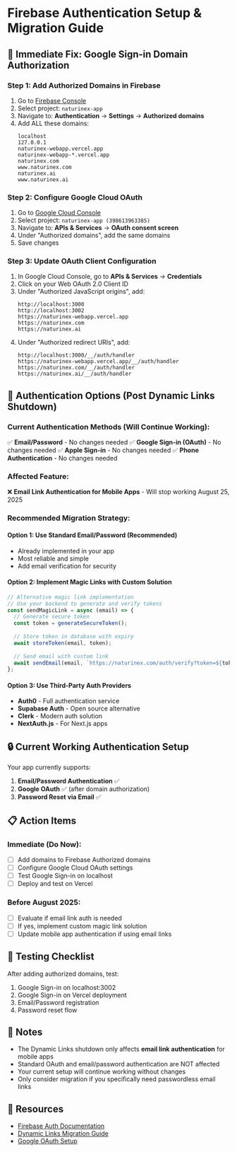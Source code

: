 # Firebase Authentication Setup & Migration Guide

## 🚨 Immediate Fix: Google Sign-in Domain Authorization

### Step 1: Add Authorized Domains in Firebase
1. Go to [Firebase Console](https://console.firebase.google.com)
2. Select project: `naturinex-app`
3. Navigate to: **Authentication** → **Settings** → **Authorized domains**
4. Add ALL these domains:
   ```
   localhost
   127.0.0.1
   naturinex-webapp.vercel.app
   naturinex-webapp-*.vercel.app
   naturinex.com
   www.naturinex.com
   naturinex.ai
   www.naturinex.ai
   ```

### Step 2: Configure Google Cloud OAuth
1. Go to [Google Cloud Console](https://console.cloud.google.com)
2. Select project: `naturinex-app (398613963385)`
3. Navigate to: **APIs & Services** → **OAuth consent screen**
4. Under "Authorized domains", add the same domains
5. Save changes

### Step 3: Update OAuth Client Configuration
1. In Google Cloud Console, go to **APIs & Services** → **Credentials**
2. Click on your Web OAuth 2.0 Client ID
3. Under "Authorized JavaScript origins", add:
   ```
   http://localhost:3000
   http://localhost:3002
   https://naturinex-webapp.vercel.app
   https://naturinex.com
   https://naturinex.ai
   ```
4. Under "Authorized redirect URIs", add:
   ```
   http://localhost:3000/__/auth/handler
   https://naturinex-webapp.vercel.app/__/auth/handler
   https://naturinex.com/__/auth/handler
   https://naturinex.ai/__/auth/handler
   ```

## 📱 Authentication Options (Post Dynamic Links Shutdown)

### Current Authentication Methods (Will Continue Working):
✅ **Email/Password** - No changes needed
✅ **Google Sign-in (OAuth)** - No changes needed
✅ **Apple Sign-in** - No changes needed
✅ **Phone Authentication** - No changes needed

### Affected Feature:
❌ **Email Link Authentication for Mobile Apps** - Will stop working August 25, 2025

### Recommended Migration Strategy:

#### Option 1: Use Standard Email/Password (Recommended)
- Already implemented in your app
- Most reliable and simple
- Add email verification for security

#### Option 2: Implement Magic Links with Custom Solution
```javascript
// Alternative magic link implementation
// Use your backend to generate and verify tokens
const sendMagicLink = async (email) => {
  // Generate secure token
  const token = generateSecureToken();
  
  // Store token in database with expiry
  await storeToken(email, token);
  
  // Send email with custom link
  await sendEmail(email, `https://naturinex.com/auth/verify?token=${token}`);
};
```

#### Option 3: Use Third-Party Auth Providers
- **Auth0** - Full authentication service
- **Supabase Auth** - Open source alternative
- **Clerk** - Modern auth solution
- **NextAuth.js** - For Next.js apps

## 🔒 Current Working Authentication Setup

Your app currently supports:
1. **Email/Password Authentication** ✅
2. **Google OAuth** ✅ (after domain authorization)
3. **Password Reset via Email** ✅

## 📋 Action Items

### Immediate (Do Now):
- [ ] Add domains to Firebase Authorized domains
- [ ] Configure Google Cloud OAuth settings
- [ ] Test Google Sign-in on localhost
- [ ] Deploy and test on Vercel

### Before August 2025:
- [ ] Evaluate if email link auth is needed
- [ ] If yes, implement custom magic link solution
- [ ] Update mobile app authentication if using email links

## 🎯 Testing Checklist

After adding authorized domains, test:
1. Google Sign-in on localhost:3002
2. Google Sign-in on Vercel deployment
3. Email/Password registration
4. Password reset flow

## 📝 Notes

- The Dynamic Links shutdown only affects **email link authentication** for mobile apps
- Standard OAuth and email/password authentication are NOT affected
- Your current setup will continue working without changes
- Only consider migration if you specifically need passwordless email links

## 🔗 Resources

- [Firebase Auth Documentation](https://firebase.google.com/docs/auth)
- [Dynamic Links Migration Guide](https://firebase.google.com/support/dynamic-links-faq)
- [Google OAuth Setup](https://developers.google.com/identity/protocols/oauth2)